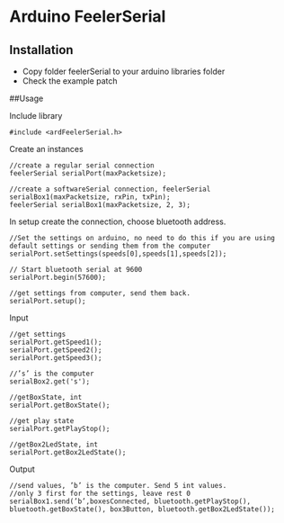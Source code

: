 # Arduino FeelerSerial

## Installation

- Copy folder feelerSerial to your arduino libraries folder
- Check the example patch

##Usage

Include library

	#include <ardFeelerSerial.h>

Create an instances

	//create a regular serial connection
	feelerSerial serialPort(maxPacketsize);

	//create a softwareSerial connection, feelerSerial serialBox1(maxPacketsize, rxPin, txPin);
	feelerSerial serialBox1(maxPacketsize, 2, 3);

In setup create the connection, choose bluetooth address.

	//Set the settings on arduino, no need to do this if you are using default settings or sending them from the computer
	serialPort.setSettings(speeds[0],speeds[1],speeds[2]); 
	
	// Start bluetooth serial at 9600               
  	serialPort.begin(57600);
  	
	//get settings from computer, send them back.
	serialPort.setup();


Input

	//get settings
	serialPort.getSpeed1();
	serialPort.getSpeed2();
	serialPort.getSpeed3();

	//’s’ is the computer
	serialBox2.get('s'); 

  	//getBoxState, int
 	serialPort.getBoxState();
	
	//get play state
	serialPort.getPlayStop();

 	//getBox2LedState, int
 	serialPort.getBox2LedState();

Output

	//send values, ’b’ is the computer. Send 5 int values.
	//only 3 first for the settings, leave rest 0
	serialBox1.send(’b’,boxesConnected, bluetooth.getPlayStop(), bluetooth.getBoxState(), box3Button, bluetooth.getBox2LedState());

	